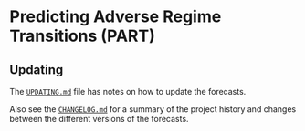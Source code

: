Predicting Adverse Regime Transitions (PART)
============================================



Updating
--------

The [`UPDATING.md`](UPDATING.md) file has notes on how to update the forecasts.

Also see the [`CHANGELOG.md`](CHANGELOG.md) for a summary of the project history and changes between the different versions of the forecasts. 



